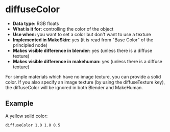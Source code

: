 # diffuseColor

* __Data type:__ RGB floats
* __What is it for:__ controlling the color of the object
* __Use when:__ you want to set a color but don't want to use a texture
* __Implemented in MakeSkin:__ yes (it is read from "Base Color" of the principled node)
* __Makes visible difference in blender:__ yes (unless there is a diffuse texture)
* __Makes visible difference in makehuman:__ yes (unless there is a diffuse texture)

For simple materials which have no image texture, you can provide a solid color. If you 
also specify an image texture (by using the diffuseTexture key), the diffuseColor will
be ignored in both Blender and MakeHuman.

## Example

A yellow solid color:

    diffuseColor 1.0 1.0 0.5

